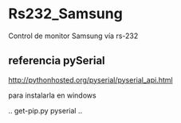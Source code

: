 # Rs232_Samsung
Control de monitor Samsung vía rs-232


## referencia pySerial
http://pythonhosted.org/pyserial/pyserial_api.html

para instalarla en windows

..
get-pip.py pyserial
..
